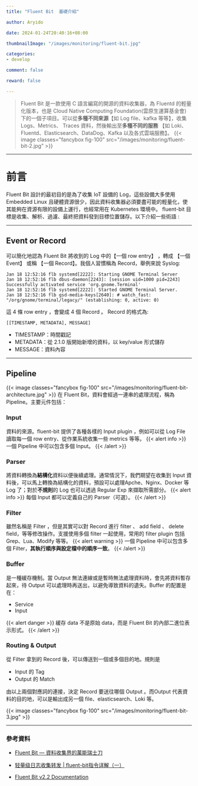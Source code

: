 ```yaml
---
title: "Fluent Bit  基礎介紹"

author: Aryido

date: 2024-01-24T20:40:16+08:00

thumbnailImage: "/images/monitoring/fluent-bit.jpg"

categories:
- develop

comment: false

reward: false

---
```

<!--BODY-->
> Fluent Bit 是一款使用 C 語言編寫的開源的資料收集器，為 Fluentd 的輕量化版本，也是 Cloud Native Computing Foundation(雲原生運算基金會) 下的一個子項目。可以從**多種不同來源**【如 Log file、kafka 等等】，收集 Logs、Metrics、 Traces 資料，然後輸出至**多種不同的服務** 【如 Loki、Fluentd、Elasticsearch、DataDog、Kafka 以及各式雲端服務】。
> {{< image classes="fancybox fig-100" src="/images/monitoring/fluent-bit-2.jpg" >}}
<!--more-->

---

# 前言
Fluent Bit 設計的最初目的是為了收集 IoT 設備的 Log，這些設備大多使用 Embedded Linux 且硬體資源很少，因此資料收集器必須要盡可能的輕量化，使其能夠在資源有限的設備上運行，也經常用在 Kubernetes 環境中。 fluent-bit 目標是收集、解析、過濾、最終把資料發到目標位置儲存。以下介紹一些術語 :

---

## Event or Record
可以簡化地認為 Fluent Bit 將收到的 Log 中的【一個 row entry】 ，轉成 【一個 Event】 或稱 【一個 Record】。我個人習慣稱為 Record，舉例來說 Syslog:
```
Jan 18 12:52:16 flb systemd[2222]: Starting GNOME Terminal Server
Jan 18 12:52:16 flb dbus-daemon[2243]: [session uid=1000 pid=2243] Successfully activated service 'org.gnome.Terminal'
Jan 18 12:52:16 flb systemd[2222]: Started GNOME Terminal Server.
Jan 18 12:52:16 flb gsd-media-keys[2640]: # watch_fast: "/org/gnome/terminal/legacy/" (establishing: 0, active: 0)
```
這 4 條 row entry ，會變成 4 個 Record 。 Record 的格式為:
```
[[TIMESTAMP, METADATA], MESSAGE]
```
- TIMESTAMP：時間戳記
- METADATA：從 2.1.0 版開始新增的資料，以 key/value 形式儲存
- MESSAGE：資料內容

---

## Pipeline
{{< image classes="fancybox fig-100" src="/images/monitoring/fluent-bit-architecture.jpg" >}}
在 Fluent Bit，資料會經過一連串的處理流程，稱為 Pipeline。主要元件包括：

### Input
資料的來源。fluent-bit 提供了各種各樣的 Input plugin ，例如可以從 Log File 讀取每一個 row entry、從作業系統收集一些 metrics 等等。
{{< alert info >}}
一個 Pipeline 中可以包含多個 Input。
{{< /alert >}}

### Parser
將資料轉換為**結構化**資料以便後續處理。通常情況下，我們期望在收集到 Input 資料後，可以馬上轉換為結構化的資料，預設可以處理Apche、Nginx、Docker 等 Log 了；對於**不規則**的 Log 也可以透過 Regular Exp 來擷取所需部分。
{{< alert info >}}
每個 Input 都可以定義自己的 Parser（可選）。
{{< /alert >}}

### Filter
雖然名稱是 Filter ，但是其實可以對 Record 進行 filter 、 add  field 、 delete field，等等修改操作。支援使用多個 filter 一起使用，常用的 filter plugin 包括 Grep、Lua、Modify 等等。
{{< alert warning >}}
一個 Pipeline 中可以包含多個 Filter，**其執行順序與設定檔中的順序一致**。
{{< /alert >}}

### Buffer
是一種緩存機制。當 Output 無法連線或是暫時無法處理資料時，會先將資料暫存起來，待 Output 可以處理時再送出，以避免導致資料的遺失。Buffer 的配置是在：
- Service
- Input

{{< alert danger >}}
緩存 data 不是原始 data，而是 Fluent Bit 的內部二進位表示形式。
{{< /alert >}}

### Routing & Output
從 Filter 拿到的 Record 後，可以傳送到一個或多個目的地。規則是

- Input 的 Tag
- Output 的 Match

由以上兩個對應詞的連接，決定 Record 要送往哪個 Output 。而Output 代表資料的目的地，可以是輸出成另一個 file、elasticsearch、Loki 等。

{{< image classes="fancybox fig-100" src="/images/monitoring/fluent-bit-3.jpg" >}}

---
### 參考資料

- [Fluent Bit — 資料收集界的萬能瑞士刀](https://ithelp.ithome.com.tw/articles/10332341)

- [轻量级日志收集转发 | fluent-bit指令详解（一）](https://cloud.tencent.com/developer/article/1644519)

- [Fluent Bit v2.2 Documentation](https://docs.fluentbit.io/manual)


